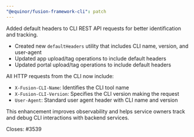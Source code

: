 ```yaml
---
"@equinor/fusion-framework-cli": patch
---
```


Added default headers to CLI REST API requests for better identification and tracking.

- Created new `defaultHeaders` utility that includes CLI name, version, and user-agent
- Updated app upload/tag operations to include default headers
- Updated portal upload/tag operations to include default headers

All HTTP requests from the CLI now include:

- `X-Fusion-CLI-Name`: Identifies the CLI tool name
- `X-Fusion-CLI-Version`: Specifies the CLI version making the request
- `User-Agent`: Standard user agent header with CLI name and version

This enhancement improves observability and helps service owners track and debug CLI interactions with backend services.

Closes: #3539
